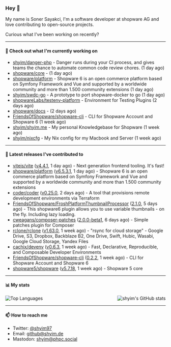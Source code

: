 ### Hey 👋

My name is Soner Sayakci, I'm a software developer at shopware AG and love contributing to open-source projects.

Curious what I've been working on recently?

---

#### 👷 Check out what I'm currently working on

- [shyim/danger-php](https://github.com/shyim/danger-php) - Danger runs during your CI process, and gives teams the chance to automate common code review chores. (1 day ago)
- [shopware/core](https://github.com/shopware/core) -  (1 day ago)
- [shopware/platform](https://github.com/shopware/platform) - Shopware 6 is an open commerce platform based on Symfony Framework and Vue and supported by a worldwide community and more than 1.500 community extensions (1 day ago)
- [shyim/swdc-go](https://github.com/shyim/swdc-go) - A prototype to port shopware-docker to go (1 day ago)
- [shopwareLabs/testenv-platform](https://github.com/shopwareLabs/testenv-platform) - Environment for Testing Plugins (2 days ago)
- [shopware/docs](https://github.com/shopware/docs) -  (2 days ago)
- [FriendsOfShopware/shopware-cli](https://github.com/FriendsOfShopware/shopware-cli) - CLI for Shopware Account and Shopware 6 (1 week ago)
- [shyim/shyim.me](https://github.com/shyim/shyim.me) - My personal Knowledgebase for Shopware (1 week ago)
- [shyim/nixcfg](https://github.com/shyim/nixcfg) - My Nix config for my Macbook and Server (1 week ago)

---

#### 🔭 Latest releases I've contributed to

- [vitejs/vite](https://github.com/vitejs/vite) ([v4.4.1](https://github.com/vitejs/vite/releases/tag/v4.4.1), 1 day ago) - Next generation frontend tooling. It&#39;s fast!
- [shopware/platform](https://github.com/shopware/platform) ([v6.5.3.1](https://github.com/shopware/platform/releases/tag/v6.5.3.1), 1 day ago) - Shopware 6 is an open commerce platform based on Symfony Framework and Vue and supported by a worldwide community and more than 1.500 community extensions
- [coder/coder](https://github.com/coder/coder) ([v0.25.0](https://github.com/coder/coder/releases/tag/v0.25.0), 2 days ago) - A tool that provisions remote development environments via Terraform
- [FriendsOfShopware/FroshPlatformThumbnailProcessor](https://github.com/FriendsOfShopware/FroshPlatformThumbnailProcessor) ([2.1.0](https://github.com/FriendsOfShopware/FroshPlatformThumbnailProcessor/releases/tag/2.1.0), 5 days ago) - This shopware6 plugin allows you to use variable thumbnails - on the fly. Including lazy loading.
- [cweagans/composer-patches](https://github.com/cweagans/composer-patches) ([2.0.0-beta1](https://github.com/cweagans/composer-patches/releases/tag/2.0.0-beta1), 6 days ago) - Simple patches plugin for Composer
- [rclone/rclone](https://github.com/rclone/rclone) ([v1.63.0](https://github.com/rclone/rclone/releases/tag/v1.63.0), 1 week ago) - &#34;rsync for cloud storage&#34; - Google Drive, S3, Dropbox, Backblaze B2, One Drive, Swift, Hubic, Wasabi, Google Cloud Storage, Yandex Files
- [cachix/devenv](https://github.com/cachix/devenv) ([v0.6.3](https://github.com/cachix/devenv/releases/tag/v0.6.3), 1 week ago) - Fast, Declarative, Reproducible, and Composable Developer Environments
- [FriendsOfShopware/shopware-cli](https://github.com/FriendsOfShopware/shopware-cli) ([0.2.2](https://github.com/FriendsOfShopware/shopware-cli/releases/tag/0.2.2), 1 week ago) - CLI for Shopware Account and Shopware 6
- [shopware5/shopware](https://github.com/shopware5/shopware) ([v5.7.18](https://github.com/shopware5/shopware/releases/tag/v5.7.18), 1 week ago) - Shopware 5 core

---

#### 📊 My stats

<img align="right" alt="shyim's GitHub stats" src="https://github-readme-stats.vercel.app/api?username=shyim&count_private=1&show_icons=true&" />

![Top Languages](https://github-readme-stats.vercel.app/api/top-langs/?username=shyim)

---

#### 📫 How to reach me

- Twitter: [@shyim97](https://twitter.com/shyim97)
- Email: [github@shyim.de](mailto://github@shyim.de)
- Mastodon: <a rel="me" href="https://phpc.social/@shyim">shyim@phpc.social</a>
